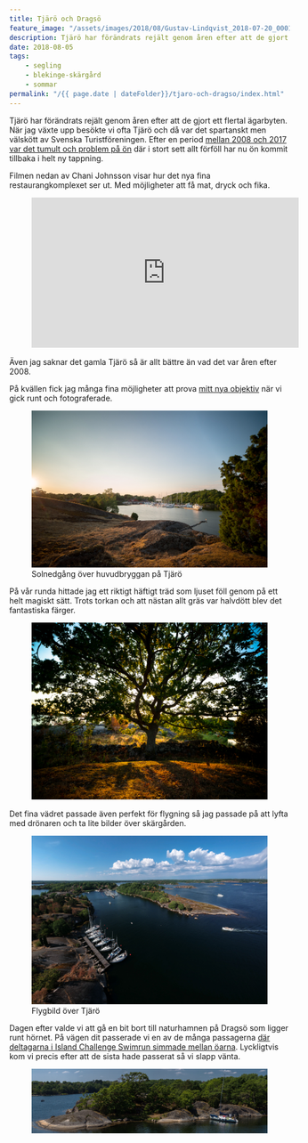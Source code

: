 ```yaml
---
title: Tjärö och Dragsö
feature_image: "/assets/images/2018/08/Gustav-Lindqvist_2018-07-20_0001-4-Pano-1.jpg"
description: Tjärö har förändrats rejält genom åren efter att de gjort ett flertal ägarbyten. När jag växte upp besökte vi ofta Tjärö och då var det…
date: 2018-08-05
tags:
    - segling
    - blekinge-skärgård
    - sommar
permalink: "/{{ page.date | dateFolder}}/tjaro-och-dragso/index.html"
---
```

<p>Tjärö har förändrats rejält genom åren efter att de gjort ett flertal ägarbyten. När jag växte upp besökte vi ofta Tjärö och då var det spartanskt men välskött av Svenska Turistföreningen. Efter en period <a href="http://www.blt.se/karlshamn/gamla-agarna-ar-tillbaka-pa-tjaro/">mellan 2008 och 2017 var det tumult och problem på ön</a> där i stort sett allt förföll har nu ön kommit tillbaka i helt ny tappning.</p> <p>Filmen nedan av Chani Johnsson visar hur det nya fina restaurangkomplexet ser ut. Med möjligheter att få mat, dryck och fika.</p> <figure class="kg-card kg-embed-card"> <iframe width="480" height="270" src="https://www.youtube.com/embed/RHPMO2EOqQ4?feature=oembed" frameborder="0" allow="accelerometer; autoplay; encrypted-media; gyroscope; picture-in-picture" allowfullscreen></iframe> </figure> <p>Även jag saknar det gamla Tjärö så är allt bättre än vad det var åren efter 2008.</p> <p>På kvällen fick jag många fina möjligheter att prova <a href="https://gustavlindqvist.se/2018/07/14/nytt-supervidvinkelobjektiv/">mitt nya objektiv</a> när vi gick runt och fotograferade.</p> <figure class="kg-card kg-image-card kg-width-wide kg-card-hascaption"><img src="/assets/images/2018/07/Gustav-Lindqvist_2018-07-20_0116.jpg" class="kg-image" alt loading="l_zy"> <figcaption>Solnedgång över huvudbryggan på Tjärö</figcaption>
</figure>
<p>På vår runda hittade jag ett riktigt häftigt träd som ljuset föll genom på ett helt magiskt sätt. Trots torkan och att nästan allt gräs var halvdött blev det fantastiska färger.</p>
<figure class="kg-card kg-image-card kg-width-wide"><img src="/assets/images/2018/07/Gustav-Lindqvist_2018-07-20_0122.jpg" class="kg-image" alt loading="lazy"></figure>
<p>Det fina vädret passade även perfekt för flygning så jag passade på att lyfta med drönaren och ta lite bilder över skärgården.</p>
<figure class="kg-card kg-image-card kg-width-wide kg-card-hascaption"><img src="/assets/images/2018/08/Gustav-Lindqvist_2018-07-20_0001-4-Pano.jpg" class="kg-image" alt loading="lazy"> <figcaption>Flygbild över Tjärö</figcaption>
</figure>
<p>Dagen efter valde vi att gå en bit bort till naturhamnen på Dragsö som ligger runt hörnet. På vägen dit passerade vi en av de många passagerna <a href="http://islandchallenge.se/">där deltagarna i Island Challenge Swimrun simmade mellan öarna</a>. Lyckligtvis kom vi precis efter att de sista hade passerat så vi slapp vänta.
</p>
<figure class="kg-card kg-image-card kg-width-full"><img src="/assets/images/2018/07/Gustav-Lindqvist_2018-07-21_0155-Pano-2.jpg" class="kg-image" alt loading="lazy"_>
</figure>
